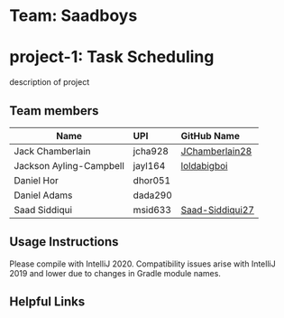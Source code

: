 # Team: Saadboys   
# project-1: Task Scheduling
description of project
## Team members
| Name                        | UPI           | GitHub Name                                   |
| ----------------------------|:--------------| :---------------------------------------------|
| Jack Chamberlain            | jcha928       |  [JChamberlain28](www.github.com/JChamberlain28)                                      |
| Jackson Ayling-Campbell     | jayl164       |  [loldabigboi](www.github.com/loldabigboi) |
| Daniel Hor                  | dhor051       |     |
| Daniel Adams                | dada290       |     |
| Saad Siddiqui               | msid633       | [Saad-Siddiqui27](www.github.com/Saad-Siddiqui27)
## Usage Instructions
Please compile with IntelliJ 2020. Compatibility issues arise with IntelliJ 2019 and lower due to changes in Gradle module names.

## Helpful Links
